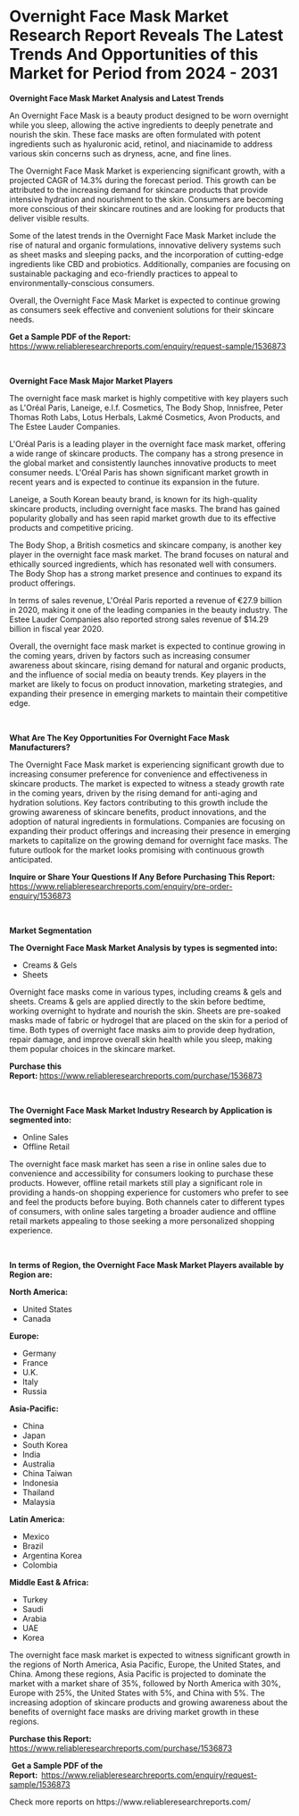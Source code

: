 <p><h1>Overnight Face Mask Market Research Report Reveals The Latest Trends And Opportunities of this Market for Period from 2024 - 2031</h1></p><p><strong>Overnight Face Mask Market Analysis and Latest Trends</strong></p>
<p><p>An Overnight Face Mask is a beauty product designed to be worn overnight while you sleep, allowing the active ingredients to deeply penetrate and nourish the skin. These face masks are often formulated with potent ingredients such as hyaluronic acid, retinol, and niacinamide to address various skin concerns such as dryness, acne, and fine lines.</p><p>The Overnight Face Mask Market is experiencing significant growth, with a projected CAGR of 14.3% during the forecast period. This growth can be attributed to the increasing demand for skincare products that provide intensive hydration and nourishment to the skin. Consumers are becoming more conscious of their skincare routines and are looking for products that deliver visible results.</p><p>Some of the latest trends in the Overnight Face Mask Market include the rise of natural and organic formulations, innovative delivery systems such as sheet masks and sleeping packs, and the incorporation of cutting-edge ingredients like CBD and probiotics. Additionally, companies are focusing on sustainable packaging and eco-friendly practices to appeal to environmentally-conscious consumers.</p><p>Overall, the Overnight Face Mask Market is expected to continue growing as consumers seek effective and convenient solutions for their skincare needs.</p></p>
<p><strong>Get a Sample PDF of the Report:&nbsp;</strong> <a href="https://www.reliableresearchreports.com/enquiry/request-sample/1536873">https://www.reliableresearchreports.com/enquiry/request-sample/1536873</a></p>
<p>&nbsp;</p>
<p><strong>Overnight Face Mask Major Market Players</strong></p>
<p><p>The overnight face mask market is highly competitive with key players such as L'Oréal Paris, Laneige, e.l.f. Cosmetics, The Body Shop, Innisfree, Peter Thomas Roth Labs, Lotus Herbals, Lakmé Cosmetics, Avon Products, and The Estee Lauder Companies. </p><p>L'Oréal Paris is a leading player in the overnight face mask market, offering a wide range of skincare products. The company has a strong presence in the global market and consistently launches innovative products to meet consumer needs. L'Oréal Paris has shown significant market growth in recent years and is expected to continue its expansion in the future.</p><p>Laneige, a South Korean beauty brand, is known for its high-quality skincare products, including overnight face masks. The brand has gained popularity globally and has seen rapid market growth due to its effective products and competitive pricing.</p><p>The Body Shop, a British cosmetics and skincare company, is another key player in the overnight face mask market. The brand focuses on natural and ethically sourced ingredients, which has resonated well with consumers. The Body Shop has a strong market presence and continues to expand its product offerings.</p><p>In terms of sales revenue, L'Oréal Paris reported a revenue of €27.9 billion in 2020, making it one of the leading companies in the beauty industry. The Estee Lauder Companies also reported strong sales revenue of $14.29 billion in fiscal year 2020.</p><p>Overall, the overnight face mask market is expected to continue growing in the coming years, driven by factors such as increasing consumer awareness about skincare, rising demand for natural and organic products, and the influence of social media on beauty trends. Key players in the market are likely to focus on product innovation, marketing strategies, and expanding their presence in emerging markets to maintain their competitive edge.</p></p>
<p>&nbsp;</p>
<p><strong>What Are The Key Opportunities For Overnight Face Mask Manufacturers?</strong></p>
<p><p>The Overnight Face Mask market is experiencing significant growth due to increasing consumer preference for convenience and effectiveness in skincare products. The market is expected to witness a steady growth rate in the coming years, driven by the rising demand for anti-aging and hydration solutions. Key factors contributing to this growth include the growing awareness of skincare benefits, product innovations, and the adoption of natural ingredients in formulations. Companies are focusing on expanding their product offerings and increasing their presence in emerging markets to capitalize on the growing demand for overnight face masks. The future outlook for the market looks promising with continuous growth anticipated.</p></p>
<p><strong>Inquire or Share Your Questions If Any Before Purchasing This Report:</strong> <a href="https://www.reliableresearchreports.com/enquiry/pre-order-enquiry/1536873">https://www.reliableresearchreports.com/enquiry/pre-order-enquiry/1536873</a></p>
<p>&nbsp;</p>
<p><strong>Market Segmentation</strong></p>
<p><strong>The Overnight Face Mask Market Analysis by types is segmented into:</strong></p>
<p><ul><li>Creams & Gels</li><li>Sheets</li></ul></p>
<p><p>Overnight face masks come in various types, including creams & gels and sheets. Creams & gels are applied directly to the skin before bedtime, working overnight to hydrate and nourish the skin. Sheets are pre-soaked masks made of fabric or hydrogel that are placed on the skin for a period of time. Both types of overnight face masks aim to provide deep hydration, repair damage, and improve overall skin health while you sleep, making them popular choices in the skincare market.</p></p>
<p><strong>Purchase this Report:&nbsp;</strong><a href="https://www.reliableresearchreports.com/purchase/1536873">https://www.reliableresearchreports.com/purchase/1536873</a></p>
<p>&nbsp;</p>
<p><strong>The Overnight Face Mask Market Industry Research by Application is segmented into:</strong></p>
<p><ul><li>Online Sales</li><li>Offline Retail</li></ul></p>
<p><p>The overnight face mask market has seen a rise in online sales due to convenience and accessibility for consumers looking to purchase these products. However, offline retail markets still play a significant role in providing a hands-on shopping experience for customers who prefer to see and feel the products before buying. Both channels cater to different types of consumers, with online sales targeting a broader audience and offline retail markets appealing to those seeking a more personalized shopping experience.</p></p>
<p>&nbsp;</p>
<p><strong>In terms of Region, the Overnight Face Mask Market Players available by Region are:</strong></p>
<p>
    <p> <strong> North America: </strong>
        <ul>
            <li>United States</li>
            <li>Canada</li>
        </ul>
        </p> 
    <p> <strong> Europe: </strong>
        <ul>
            <li>Germany</li>
            <li>France</li>
            <li>U.K.</li>
            <li>Italy</li>
            <li>Russia</li>
        </ul>
        </p> 
    <p> <strong> Asia-Pacific: </strong>
        <ul>
            <li>China</li>
            <li>Japan</li>
            <li>South Korea</li>
            <li>India</li>
            <li>Australia</li>
            <li>China Taiwan</li>
            <li>Indonesia</li>
            <li>Thailand</li>
            <li>Malaysia</li>
        </ul>
        </p> 
    <p> <strong> Latin America: </strong>
        <ul>
            <li>Mexico</li>
            <li>Brazil</li>
            <li>Argentina Korea</li>
            <li>Colombia</li>
        </ul>
        </p> 
    <p> <strong> Middle East & Africa: </strong>
        <ul>
            <li>Turkey</li>
            <li>Saudi</li>
            <li>Arabia</li>
            <li>UAE</li>
            <li>Korea</li>
        </ul>
    </p>
    </p>
<p><p>The overnight face mask market is expected to witness significant growth in the regions of North America, Asia Pacific, Europe, the United States, and China. Among these regions, Asia Pacific is projected to dominate the market with a market share of 35%, followed by North America with 30%, Europe with 25%, the United States with 5%, and China with 5%. The increasing adoption of skincare products and growing awareness about the benefits of overnight face masks are driving market growth in these regions.</p></p>
<p><strong>Purchase this Report: </strong><a href="https://www.reliableresearchreports.com/purchase/1536873">https://www.reliableresearchreports.com/purchase/1536873</a></p>
<p>&nbsp;<strong>Get a Sample PDF of the Report:&nbsp;&nbsp;</strong><a href="https://www.reliableresearchreports.com/enquiry/request-sample/1536873">https://www.reliableresearchreports.com/enquiry/request-sample/1536873</a></p>
<p><strong></strong></p>
<p>Check more reports on https://www.reliableresearchreports.com/</p>